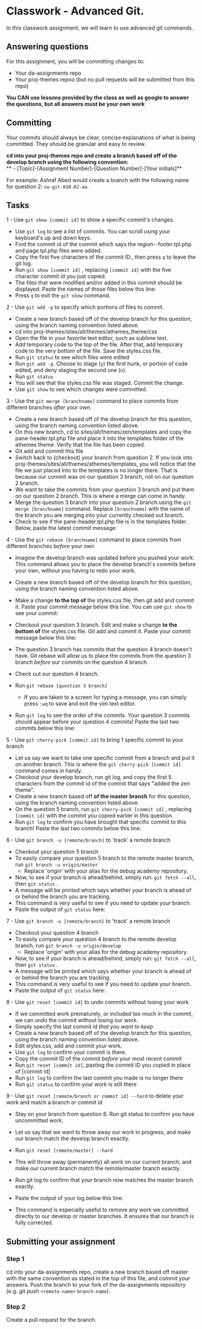 # Classwork - Advanced Git.
In this classwork assignment, we will learn to use advanced git commands.

## Answering questions
For this assignment, you will be committing changes to:  
- Your da-assignments repo
- Your proj-themes repoo (but no pull requests will be submitted from this repo)

**You CAN use lessons provided by the class as well as google to answer the questions, but all answers must be your own work**  

## Committing
Your commits should always be clear, concise explanations of what is being committed. They should be granular and easy to review.  

**cd into your proj-themes repo and create a branch based off of the develop branch using the following convention:**  
** - [Topic]-[Assignment Number]-[Question Number]-[Your initials]**  

For example: Ashraf Abed would create a branch with the following name for question 2: ```cw-git-010-02-aa```.

## Tasks
1 - Use ```git show [commit id]``` to show a specific commit's changes.
- Use `git log` to see a list of commits. You can scroll using your keyboard's up and down keys.
- Find the commit id of the commit which says the region--footer.tpl.php and page.tpl.php files were added.
- Copy the first five characters of the commit ID., then press `q` to leave the git log.
- Run ```git show [commit id]``` , replacing `[commit id]` with the five character commit id you just copied.
- The files that were modified and/or added in this commit should be displayed. Paste the names of those files below this line:
- Press `q` to exit the `git show` command.

2 - Use ```git add -p``` to specify which portions of files to commit.
  - Create a new branch based off of the develop branch for this question, using the branch naming convention listed above.
  - cd into proj-themes/sites/all/themes/athemes_theme/css
  - Open the file in your favorite text editor, such as sublime text.
  - Add temporary code to the top of the file. After that, add temporary code to the very bottom of the file. Save the styles.css file.
  - Run ```git status``` to see which files were edited
  - Run ```git add -p```. Choose to stage (`y`) the first hunk, or portion of code edited, and deny staging the second one (`n`).
  - Run ```git status```
  - You will see that the styles.css file was staged. Commit the change.
  - Use ```git show``` to see which changes were committed.

3 - Use the ```git merge [branchname]``` command to place commits from different branches *after* your own.
  - Create a new branch based off of the develop branch for this question, using the branch naming convention listed above.
  - On this new branch, cd to sites/all/themes/zen/templates and copy the pane-header.tpl.php file and place it into the templates folder of the athemes theme. Verify that the file has been copied.
  - Git add and commit this file
  - Switch back to (checkout) your branch from question 2. If you look into proj-themes/sites/all/themes/athemes/templates, you will notice that the file we just placed into to the templates is no longer there. That is because our commit was on our question 3 branch, not on our question 2 branch. 
  - We want to take the commits from your question 3 branch and put them on our question 2 branch. This is where a merge can come in handy.
  - Merge the question 3 branch into your question 2 branch using the `git merge [branchname]` command. Replace `[branchname]` with the name of the branch you are merging into your currently checked out branch.
  - Check to see if the pane-header.tpl.php file is in the templates folder. Below, paste the latest commit message:

4 - Use the ```git rebase [branchname]``` command to place commits from different branches *before* your own
  - Imagine the develop branch was updated before you pushed your work. This command allows you to place the develop branch's commits before your own, without you having to redo your work.
  - Create a new branch based off of the develop branch for this question, using the branch naming convention listed above.
  - Make a change **to the top of** the styles.css file, then git add and commit it. Paste your commit message below this line. You can use `git show` to see your commit:

  - Checkout your question 3 branch. Edit and make a change **to the bottom of** the styles.css file. Git add and commit it. Paste your commit message below this line: 

  - The question 3 branch has commits that the question 4 branch doesn't have. Git rebase will allow us to place the commits from the question 3 branch *before* our commits on the question 4 branch.

  - Check out our question 4 branch.
  - Run ```git rebase [question 3 branch]```
    - If you are taken to a screen for typing a message, you can simply press `:wq` to save and exit the vim text editor.
  - Run ```git log``` to see the order of the commits. Your question 3 commits should appear before your question 4 commits! Paste the last two commits below this line:

5 - Use ```git cherry-pick [commit id]``` to bring 1 specific commit to your branch
  - Let us say we want to take one specific commit from a branch and put it on another branch. This is where the ```git cherry-pick [commit id]``` command comes in handy.
  - Checkout your develop branch, run git log, and copy the first 5 characters from the commit id of the commit that says "added the zen theme". 
  - Create a new branch based off **of the master branch** for this question, using the branch naming convention listed above.
  - On the question 5 branch, run ```git cherry-pick [commit id]``` , replacing `[commit id]` with the commit you copied earlier in this question.
  - Run `git log` to confirm you have brought that specific commit to this branch! Paste the last two commits below this line:

6 - Use ```git branch -u [remote/branch]``` to 'track' a remote branch
  - Checkout your question 5 branch
  - To easily compare your question 5 branch to the remote master branch, run ```git branch -u origin/master```
    - Replace 'origin' with your alias for the debug academy repository.
  - Now, to see if your branch is ahead/behind, simply run: `git fetch --all`, then `git status` .
  - A message will be printed which says whether your branch is ahead of or behind the branch you are tracking.
  - This command is very useful to see if you need to update your branch.
  - Paste the output of `git status` here:

7 - Use ```git branch -u [remote/branch]``` to 'track' a remote branch
  - Checkout your question 4 branch
  - To easily compare your question 4 branch to the remote develop branch, run ```git branch -u origin/develop```
    - Replace 'origin' with your alias for the debug academy repository.
  - Now, to see if your branch is ahead/behind, simply run: `git fetch --all`, then `git status` .
  - A message will be printed which says whether your branch is ahead of or behind the branch you are tracking.
  - This command is very useful to see if you need to update your branch.
  - Paste the output of `git status` here:
  
8 - Use ```git reset [commit id]``` to undo commits without losing your work
  - If we committed work prematurely, or included too much in the commit, we can undo the commit without losing our work.
  - Simply specify the last commit id *that you want to keep*
  - Create a new branch based off of the develop branch for this question, using the branch naming convention listed above.
  - Edit styles.css, add and commit your work.
  - Use `git log` to confirm your commit is there. 
  - Copy the commit ID of the commit *before* your most recent commit
  - Run `git reset [commit id]`, pasting the commit ID you copied in place of [commit id] 
  - Run `git log` to confirm the last commit you made is no longer there
  - Run `git status` to confirm your work is still there

9 - Use ```git reset [remote/branch or commit id] --hard``` to delete your work and match a branch or commit id
  - Stay on your branch from question 8. Run git status to confirm you have uncommitted work.
  - Let us say that we want to throw away our work in progress, and make our branch match the develop branch exactly. 
  - Run ```git reset [remote/master] --hard```
  - This will throw away (permanently) all work on our current branch, and make our current branch match the remote/master branch exactly.
  - Run git log to confirm that your branch now matches the master branch exactly.
  - Paste the output of your log below this line:

  - This command is especially useful to remove any work we committed directly to our develop or master branches. It ensures that our branch is fully corrected.


## Submitting your assignment
### Step 1
cd into your da-assignments repo, create a new branch based off master with the same convention as stated in the top of this file, and commit your answers. Push the branch to your fork of the da-assignments repository (e.g. git push `<remote-name>` `branch-name`).

### Step 2
Create a pull request for the branch.

